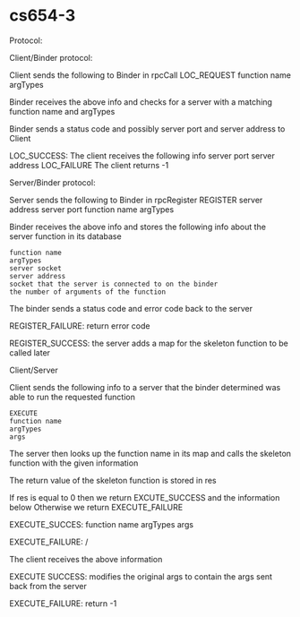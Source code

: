 # cs654-3

Protocol:

Client/Binder protocol:

Client sends the following to Binder in rpcCall
	LOC_REQUEST
	function name
	argTypes

Binder receives the above info and checks for a server with a matching function
name and argTypes

Binder sends a status code and possibly server port and server address to Client

LOC_SUCCESS:
	The client receives the following info
		server port
		server address
LOC_FAILURE
	The client returns -1


Server/Binder protocol:

Server sends the following to Binder in rpcRegister
	REGISTER
	server address
	server port
	function name
	argTypes

Binder receives the above info and stores the following info about the server 
function in its database

	function name
	argTypes
	server socket
	server address
	socket that the server is connected to on the binder
	the number of arguments of the function

The binder sends a status code and error code back to the server

REGISTER_FAILURE:
	return error code

REGISTER_SUCCESS:
	the server adds a map for the skeleton function to be called later

Client/Server

Client sends the following info to a server that the binder determined was able
to run the requested function

	EXECUTE
	function name
	argTypes
	args

The server then looks up the function name in its map and calls the skeleton
function with the given information

The return value of the skeleton function is stored in res

If res is equal to 0 then we return EXCUTE_SUCCESS and the information below
Otherwise we return EXECUTE_FAILURE

EXECUTE_SUCCES:
	function name
	argTypes
	args

EXECUTE_FAILURE:
	/

The client receives the above information

EXECUTE SUCCESS:
	modifies the original args to contain the args sent back from the server

EXECUTE_FAILURE:
	return -1

